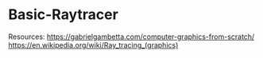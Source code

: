 # Basic-Raytracer
Resources:
https://gabrielgambetta.com/computer-graphics-from-scratch/
https://en.wikipedia.org/wiki/Ray_tracing_(graphics)
